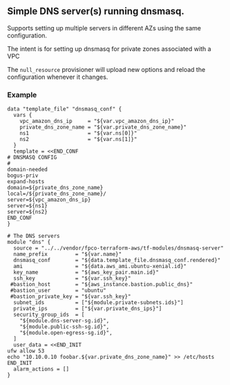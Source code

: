 ## Simple DNS server(s) running dnsmasq.

Supports setting up multiple servers in different AZs using the same
configuration.

The intent is for setting up dnsmasq for private zones associated with a VPC

The `null_resource` provisioner will upload new options and reload the
configuration whenever it changes.

### Example

    data "template_file" "dnsmasq_conf" {
      vars {
        vpc_amazon_dns_ip     = "${var.vpc_amazon_dns_ip}"
        private_dns_zone_name = "${var.private_dns_zone_name}"
        ns1                   = "${var.ns[0]}"
        ns2                   = "${var.ns[1]}"
      }
      template = <<END_CONF
    # DNSMASQ CONFIG
    #
    domain-needed
    bogus-priv
    expand-hosts
    domain=${private_dns_zone_name}
    local=/${private_dns_zone_name}/
    server=${vpc_amazon_dns_ip}
    server=${ns1}
    server=${ns2}
    END_CONF
    }
    
    # The DNS servers
    module "dns" {
      source = "../../vendor/fpco-terraform-aws/tf-modules/dnsmasq-server"
      name_prefix         = "${var.name}"
      dnsmasq_conf        = "${data.template_file.dnsmasq_conf.rendered}"
      ami                 = "${data.aws_ami.ubuntu-xenial.id}"
      key_name            = "${aws_key_pair.main.id}"
      ssh_key             = "${var.ssh_key}"
     #bastion_host        = "${aws_instance.bastion.public_dns}"
     #bastion_user        = "ubuntu"
     #bastion_private_key = "${var.ssh_key}"
      subnet_ids          = ["${module.private-subnets.ids}"]
      private_ips         = ["${var.private_dns_ips}"]
      security_group_ids  = [
        "${module.dns-server-sg.id}",
        "${module.public-ssh-sg.id}",
        "${module.open-egress-sg.id}",
      ]
      user_data = <<END_INIT
    ufw allow 53
    echo "10.10.0.10 foobar.${var.private_dns_zone_name}" >> /etc/hosts
    END_INIT
      alarm_actions = []
    }

